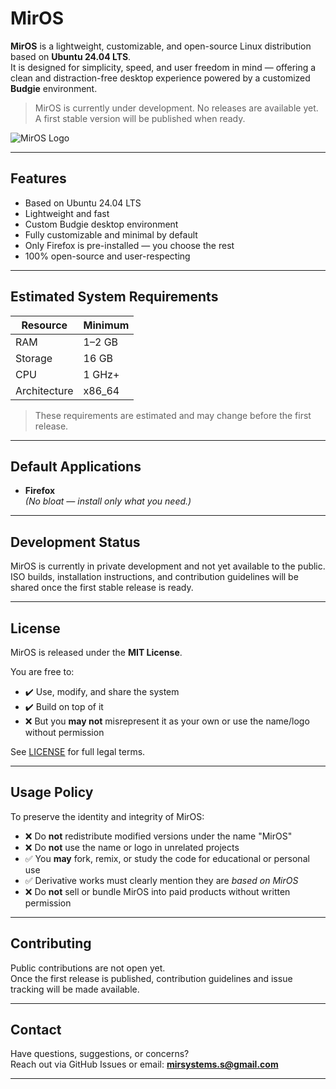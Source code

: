# MirOS

**MirOS** is a lightweight, customizable, and open-source Linux distribution based on **Ubuntu 24.04 LTS**.  
It is designed for simplicity, speed, and user freedom in mind — offering a clean and distraction-free desktop experience powered by a customized **Budgie** environment.

> MirOS is currently under development. No releases are available yet.  
> A first stable version will be published when ready.

![MirOS Logo](https://i.imgur.com/IzdQ2s7.png)

---

##  Features

-  Based on Ubuntu 24.04 LTS
-  Lightweight and fast
-  Custom Budgie desktop environment
-  Fully customizable and minimal by default
-  Only Firefox is pre-installed — you choose the rest
-  100% open-source and user-respecting

---

##  Estimated System Requirements

| Resource      | Minimum      |
|---------------|--------------|
| RAM           | 1–2 GB       |
| Storage       | 16 GB        |
| CPU           | 1 GHz+       |
| Architecture  | x86_64       |

> These requirements are estimated and may change before the first release.

---

##  Default Applications

- **Firefox**  
*(No bloat — install only what you need.)*

---

##  Development Status

MirOS is currently in private development and not yet available to the public.  
ISO builds, installation instructions, and contribution guidelines will be shared once the first stable release is ready.

---

##  License

MirOS is released under the **MIT License**.

You are free to:

- ✔️ Use, modify, and share the system
- ✔️ Build on top of it
- ❌ But you **may not** misrepresent it as your own or use the name/logo without permission

See [LICENSE](./LICENSE) for full legal terms.

---

##  Usage Policy

To preserve the identity and integrity of MirOS:

- ❌ Do **not** redistribute modified versions under the name "MirOS"
- ❌ Do **not** use the name or logo in unrelated projects
- ✅ You **may** fork, remix, or study the code for educational or personal use
- ✅ Derivative works must clearly mention they are *based on MirOS*
- ❌ Do **not** sell or bundle MirOS into paid products without written permission

---

##  Contributing

Public contributions are not open yet.  
Once the first release is published, contribution guidelines and issue tracking will be made available.

---

##  Contact

Have questions, suggestions, or concerns?  
Reach out via GitHub Issues or email: **mirsystems.s@gmail.com**

---

